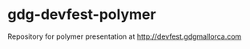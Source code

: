 gdg-devfest-polymer
===================

Repository for polymer presentation at http://devfest.gdgmallorca.com 
